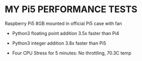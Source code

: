 # MY Pi5 PERFORMANCE TESTS


Raspberry Pi5 8GB mounted in official Pi5 case with fan

- Python3 floating point addition 3.5x faster than Pi4 
- Python3 integer addition 3.8x faster than Pi5

- Four CPU Stress for 5 minutes: No throttling, 70.3C temp



